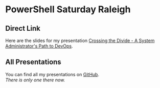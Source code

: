 # PowerShell Saturday Raleigh

## Direct Link

Here are the slides for my presentation [Crossing the Divide - A System Administrator's Path to DevOps](https://github.com/thedavecarroll/Presentations/blob/master/2019/RTPSUG-PSSaturday/SysadminPathToDevOps.pptx).

## All Presentations

You can find all my presentations on [GitHub](https://github.com/thedavecarroll/Presentations).\
_There is only one there now._
